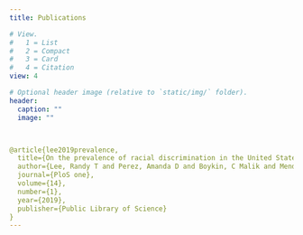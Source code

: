 ```yaml
---
title: Publications

# View.
#   1 = List
#   2 = Compact
#   3 = Card
#   4 = Citation
view: 4

# Optional header image (relative to `static/img/` folder).
header:
  caption: ""
  image: ""



@article{lee2019prevalence,
  title={On the prevalence of racial discrimination in the United States},
  author={Lee, Randy T and Perez, Amanda D and Boykin, C Malik and Mendoza-Denton, Rodolfo},
  journal={PloS one},
  volume={14},
  number={1},
  year={2019},
  publisher={Public Library of Science}
}
---
```


